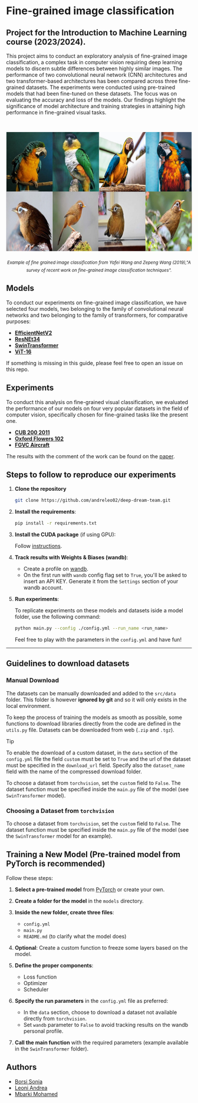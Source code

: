# Fine-grained image classification

## Project for the Introduction to Machine Learning course (2023/2024).

This project aims to conduct an exploratory analysis of fine-grained image classification, a complex task in computer vision requiring deep learning models to discern subtle differences between highly similar images. The performance of two convolutional neural network (CNN) architectures and two transformer-based architectures has been compared across three fine-grained datasets. The experiments were conducted using pre-trained models that had been fine-tuned on these datasets. The focus was on evaluating the accuracy and loss of the models. Our findings highlight the significance of model architecture and training strategies in attaining high performance in fine-grained visual tasks.

<br>

<p align="center">
  <img src="https://github.com/andreleo02/deep-dream-team/blob/1fcf8a483e30d40d6c5407b5db2c12fd56e27a82/fine%20grained%20image%20classification.jpeg?raw=true" width="512"/>  
</p>

<p align="center">
  <sub><em>Example of fine grained image classification from Yafei Wang and Zepeng Wang (2019),"A survey of recent work on fine-grained image classification techniques".</em></sub>
</p>


## Models 
To conduct our experiments on fine-grained image classification, we have selected four models, two belonging to the family of convolutional neural networks  and two belonging to the family of transformers, for comparative purposes:

- **[EfficientNetV2](https://github.com/andreleo02/deep-dream-team/tree/7964a7d63d8beab4f713f7030f3412d59899445c/src/models/EfficientNetV2)**
- **[ResNEt34](https://github.com/andreleo02/deep-dream-team/tree/c80422b86efe3ef2454dc738407a3fa4863da757/src/models/ResNEt34)**
- **[SwinTransformer](https://github.com/andreleo02/deep-dream-team/tree/c80422b86efe3ef2454dc738407a3fa4863da757/src/models/SwinTransformer)**
- **[ViT-16](https://github.com/andreleo02/deep-dream-team/tree/c80422b86efe3ef2454dc738407a3fa4863da757/src/models/ViT-16)**

If something is missing in this guide, please feel free to open an issue on this repo.


## Experiments 
To conduct this analysis on fine-grained visual classification, we evaluated the performance of our models on four very popular datasets in the field of computer vision, specifically chosen for fine-grained tasks like the present one.
- **[CUB 200 2011](https://www.vision.caltech.edu/datasets/cub_200_2011/)**
- **[Oxford Flowers 102](https://pytorch.org/vision/0.17/generated/torchvision.datasets.Flowers102.html)** 
- **[FGVC Aircraft](https://pytorch.org/vision/0.17/generated/torchvision.datasets.FGVCAircraft.html)** 

The results with the comment of the work can be found on the [paper]().

  
## Steps to follow to reproduce our experiments 

1. **Clone the repository**
    ```sh
    git clone https://github.com/andreleo02/deep-dream-team.git
    ```

2. **Install the requirements**:

    ```sh
    pip install -r requirements.txt
    ```

3. **Install the CUDA package** (if using GPU):

    Follow [instructions](https://pytorch.org/get-started/locally/).

4. **Track results with Weights & Biases (wandb)**:

    - Create a profile on [wandb](https://wandb.ai/).
    - On the first run with `wandb` config flag set to `True`, you'll be asked to insert an API KEY. Generate it from the `Settings` section of your wandb account.

5. **Run experiments**:

    To replicate experiments on these models and datasets iside a model folder, use       the following command:

    ```sh
    python main.py --config ./config.yml --run_name <run_name>
    ```

    Feel free to play with the parameters in the `config.yml` and have fun!

---


## Guidelines to download datasets
### Manual Download

The datasets can be manually downloaded and added to the `src/data` folder. This folder is however **ignored by git** and so it will only exists in the local environment.

To keep the process of training the models as smooth as possible, some functions to download libraries directly from the code are defined in the `utils.py` file. Datasets can be downloaded from web (`.zip` and `.tgz`).

> [!TIP]
> To enable the download of a custom dataset, in the `data` section of the `config.yml` file the field `custom` must be set to `True` and the url of the dataset must be specified in the `download_url` field. Specify also the `dataset_name` field with the name of the compressed download folder.

To choose a dataset from `torchvision`, set the `custom` field to `False`. The dataset function must be specified inside the `main.py` file of the model (see `SwinTransformer` model).

### Choosing a Dataset from `torchvision`

To choose a dataset from `torchvision`, set the `custom` field to `False`. The dataset function must be specified inside the `main.py` file of the model (see the `SwinTransformer` model for an example).

## Training a New Model (Pre-trained model from PyTorch is recommended)

Follow these steps:

1. **Select a pre-trained model** from [PyTorch](https://pytorch.org/vision/stable/models.html#classification) or create your own.

2. **Create a folder for the model** in the `models` directory.

3. **Inside the new folder, create three files**:
   - `config.yml`
   - `main.py`
   - `README.md` (to clarify what the model does)

4. **Optional**: Create a custom function to freeze some layers based on the model.

5. **Define the proper components**:
   - Loss function
   - Optimizer
   - Scheduler

6. **Specify the run parameters** in the `config.yml` file as preferred:
   - In the `data` section, choose to download a dataset not available directly from `torchvision`.
   - Set `wandb` parameter to `False` to avoid tracking results on the wandb personal profile.

7. **Call the main function** with the required parameters (example available in the `SwinTransformer` folder).


## Authors

- [Borsi Sonia](https://github.com/SoniaBorsi/)
- [Leoni Andrea](https://github.com/andreleo02/)
- [Mbarki Mohamed ](https://github.com/mbarki-mohamed/)
